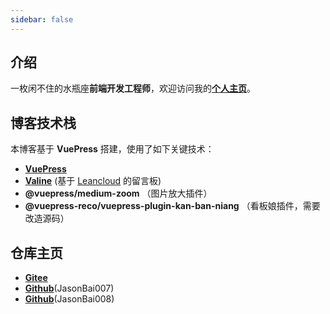 ```yaml
---
sidebar: false
---
```


## 介绍

一枚闲不住的水瓶座**前端开发工程师**，欢迎访问我的[**个人主页**](https://jasonbai.netlify.app/)。

## 博客技术栈

本博客基于 **VuePress** 搭建，使用了如下关键技术：

- [**VuePress**](https://vuepress.vuejs.org/zh/guide/)
- [**Valine**](https://valine.js.org/) (基于 [Leancloud](https://www.leancloud.cn/) 的留言板)
- **@vuepress/medium-zoom** （图片放大插件）
- **@vuepress-reco/vuepress-plugin-kan-ban-niang** （看板娘插件，需要改造源码）

## 仓库主页

- [**Gitee**](https://gitee.com/lubanseven)
- [**Github**](https://github.com/JasonBai007)(JasonBai007)
- [**Github**](https://github.com/JasonBai008)(JasonBai008)
